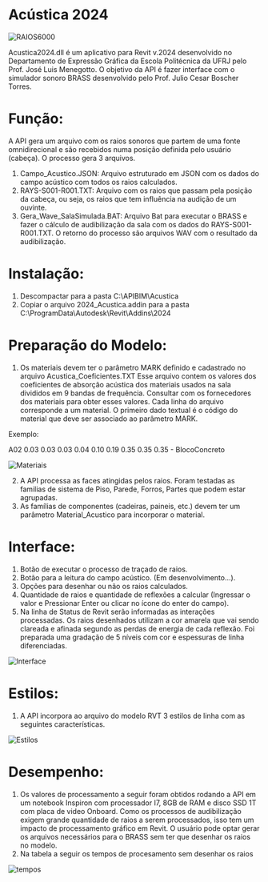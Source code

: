 # Acústica 2024

![RAIOS6000](https://user-images.githubusercontent.com/9437020/235116960-2306a9f9-e3fb-4e65-9eb4-82d0fb5b5e5c.PNG)

Acustica2024.dll é um aplicativo para Revit v.2024 desenvolvido no Departamento de Expressão Gráfica da Escola Politécnica da UFRJ pelo Prof. José Luis Menegotto.
O objetivo da API é fazer interface com o simulador sonoro BRASS desenvolvido pelo Prof. Julio Cesar Boscher Torres.

# Função:
A API gera um arquivo com os raios sonoros que partem de uma fonte omnidirecional e são recebidos numa posição definida pelo usuário (cabeça).
O processo gera 3 arquivos.

1. Campo_Acustico.JSON:        Arquivo estruturado em JSON com os dados do campo acústico com todos os raios calculados.
2. RAYS-S001-R001.TXT:         Arquivo com os raios que passam pela posição da cabeça, ou seja, os raios que tem influência na audição de um ouvinte.
3. Gera_Wave_SalaSimulada.BAT: Arquivo Bat para executar o BRASS e fazer o cálculo de audibilização da sala com os dados do RAYS-S001-R001.TXT.
                               O retorno do processo são arquivos WAV com o resultado da audibilização.
                               
# Instalação:

 1. Descompactar para a pasta                         C:\APIBIM\Acustica
 2. Copiar o arquivo 2024_Acustica.addin para a pasta C:\ProgramData\Autodesk\Revit\Addins\2024

           
# Preparação do Modelo:

 1. Os materiais devem ter o parâmetro MARK definido e cadastrado no arquivo Acustica_Coeficientes.TXT
 Esse arquivo contem os valores dos coeficientes de absorção acústica dos materiais usados na sala divididos em 9 bandas de frequência.
 Consultar com os fornecedores dos materiais para obter esses valores. Cada linha do arquivo corresponde a um material.
 O primeiro dado textual é o código do material que deve ser associado ao parâmetro MARK.

Exemplo:

A02 0.03 0.03 0.03 0.04 0.10 0.19 0.35 0.35 0.35 - BlocoConcreto

![Materiais](https://user-images.githubusercontent.com/9437020/235123490-3a9218a3-0307-4000-a9c6-04cb5f5a7c7f.PNG)

 2. A API processa as faces atingidas pelos raios. Foram testadas as familias de sistema de Piso, Parede, Forros, Partes que podem estar agrupadas. 
 3. As famílias de componentes (cadeiras, paineis, etc.) devem ter um parâmetro Material_Acustico para incorporar o material. 
 
# Interface:
 1. Botão de executar o processo de traçado de raios.
 2. Botão para a leitura do campo acústico. (Em desenvolvimento...).
 3. Opções para desenhar ou não os raios calculados.
 4. Quantidade de raios e quantidade de reflexões a calcular (Ingressar o valor e Pressionar Enter ou clicar no ícone do enter do campo).
 5. Na linha de Status de Revit serão informadas as interações processadas. Os raios desenhados utilizam a cor amarela que vai sendo clareada e afinada segundo as perdas de energia de cada reflexão. Foi preparada uma gradação de 5 níveis com cor e espessuras de linha diferenciadas.

![Interface](https://user-images.githubusercontent.com/9437020/235127905-42c1eeeb-3225-4337-9e11-fd8732b48068.PNG)

# Estilos:

1. A API incorpora ao arquivo do modelo RVT 3 estilos de linha com as seguintes características.

![Estilos](https://user-images.githubusercontent.com/9437020/235129574-902e4f05-dd74-4636-836d-337d615d3aef.PNG)

# Desempenho:

1. Os valores de processamento a seguir foram obtidos rodando a API em um notebook Inspiron com processador I7, 8GB de RAM e disco SSD 1T com placa de video Onboard.
Como os processos de audibilização exigem grande quantidade de raios a serem processados, isso tem um impacto de processamento gráfico em Revit. O usuário pode optar gerar os arquivos necessários para o BRASS sem ter que desenhar os raios no modelo.
2. Na tabela a seguir os tempos de procesamento sem desenhar os raios

![tempos](https://user-images.githubusercontent.com/9437020/235162322-5e836c51-bb60-49eb-988d-c65e713ca1e6.PNG)
